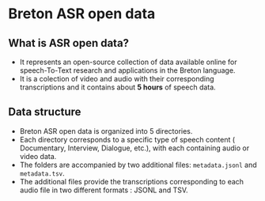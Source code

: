 # Breton ASR open data 
## What is ASR open data?
* It represents an open-source collection of data available online for speech-To-Text research and applications in the Breton language.
* It is a colection of video and audio with their corresponding transcriptions and it contains about **5 hours** of speech data.
## Data structure
* Breton ASR open data is organized into 5 directories.
* Each directory corresponds to a specific type of speech content ( Documentary, Interview, Dialogue, etc.), with each containing audio or video data.
* The folders are accompanied by two additional files: `metadata.jsonl` and `metadata.tsv`.
* The additional files provide the transcriptions corresponding to each audio file in two different formats : JSONL and TSV.
